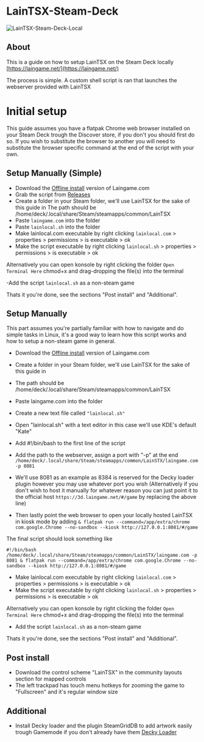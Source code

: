 # LainTSX-Steam-Deck
![LainTSX-Steam-Deck-Local](https://i.imgur.com/t7xPqa3.png)
## About
This is a guide on how to setup LainTSX on the Steam Deck locally
[https://laingame.net/](https://laingame.net/)

The process is simple. A custom shell script is ran that launches the webserver provided with LainTSX

# Initial setup
This guide assumes you have a flatpak Chrome web browser installed on your Steam Deck trough the Discover store, if you don't you should first do so. If you wish to substitute the browser to another you will need to substitute the browser specific command at the end of the script with your own.

## Setup Manually (Simple)
- Download the [Offline install](https://laingame.net/offline.html) version of Laingame.com
- Grab the script from [Releases](https://github.com/Allunatik/LainSTX-Steam-Deck/releases)
- Create a folder in your Steam folder, we'll use LainTSX for the sake of this guide in 
  The path should be /home/deck/.local/share/Steam/steamapps/common/LainTSX
- Paste ```laingame.com``` into the folder
- Paste ```lainlocal.sh``` into the folder
- Make lainlocal.com executable by right clicking ```lainlocal.com``` > properties > permissions > is executable > ok
- Make the script executable by right clicking ```lainlocal.sh``` > properties > permissions > is executable > ok

Alternatively you can open konsole by right clicking the folder ```Open Terminal Here``` chmod+x and drag-dropping the file(s) into the terminal

-Add the script ```lainlocal.sh``` as a non-steam game

Thats it you're done, see the sections "Post install" and "Additional".

## Setup Manually
This part assumes you're partially familiar with how to navigate and do simple tasks in Linux, it's a good way to learn how this script works and how to setup a non-steam game in general.

- Download the [Offline install](https://laingame.net/offline.html) version of Laingame.com
- Create a folder in your Steam folder, we'll use LainTSX for the sake of this guide in 
- The path should be /home/deck/.local/share/Steam/steamapps/common/LainTSX
- Paste laingame.com into the folder
- Create a new text file called ```"lainlocal.sh"```
- Open "lainlocal.sh" with a text editor in this case we'll use KDE's default "Kate"

- Add #!/bin/bash to the first line of the script
- Add the path to the webserver, assign a port with "-p" at the end ```/home/deck/.local/share/Steam/steamapps/common/LainSTX/laingame.com -p 8081```
- We'll use 8081 as an example as 8384 is reserved for the Decky loader plugin however you may use whatever port you wish
(Alternatively if you don't wish to host it manually for whatever reason you can just point it to the official host ```https://3d.laingame.net/#/game``` by replacing the above line)

- Then lastly point the web browser to open your locally hosted LainTSX in kiosk mode by adding
```& flatpak run --command=/app/extra/chrome com.google.Chrome --no-sandbox --kiosk http://127.0.0.1:8081/#/game```


The final script should look something like
```
#!/bin/bash
/home/deck/.local/share/Steam/steamapps/common/LainSTX/laingame.com -p 8081 & flatpak run --command=/app/extra/chrome com.google.Chrome --no-sandbox --kiosk http://127.0.0.1:8081/#/game
```
- Make lainlocal.com executable by right clicking ```lainlocal.com``` > properties > permissions > is executable > ok
- Make the script executable by right clicking ```lainlocal.sh``` > properties > permissions > is executable > ok

Alternatively you can open konsole by right clicking the folder ```Open Terminal Here``` chmod+x and drag-dropping the file(s) into the terminal

- Add the script ```lainlocal.sh``` as a non-steam game

Thats it you're done, see the sections "Post install" and "Additional".

## Post install
- Download the control scheme "LainTSX" in the community layouts section for mapped controls
- The left trackpad has touch menu hotkeys for zooming the game to "Fullscreen" and it's regular window size

## Additional
- Install Decky loader and the plugin SteamGridDB to add artwork easily trough Gamemode if you don't already have them
[Decky Loader](https://github.com/SteamDeckHomebrew/decky-loader)
